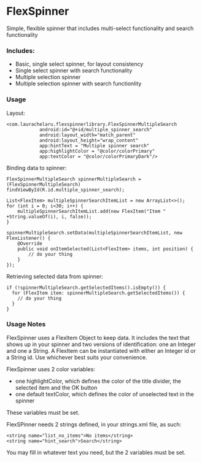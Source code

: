 # FlexSpinner
Simple, flexible spinner that includes multi-select functionality and search functionality

### Includes:
- Basic, single select spinner, for layout consistency
- Single select spinner with search functionality
- Multiple selection spinner
- Multiple selection spinner with search functionlity

### Usage

Layout:
```
<com.laurachelaru.flexspinnerlibrary.FlexSpinnerMultipleSearch
            android:id="@+id/multiple_spinner_search"
            android:layout_width="match_parent"
            android:layout_height="wrap_content"
            app:hintText = "Multiple spinner search"
            app:highlightColor = "@color/colorPrimary"
            app:textColor = "@color/colorPrimaryDark"/>
```

Binding data to spinner:
```
FlexSpinnerMultipleSearch spinnerMultipleSearch = (FlexSpinnerMultipleSearch) findViewById(R.id.multiple_spinner_search);

List<FlexItem> multipleSpinnerSearchItemList = new ArrayList<>();
for (int i = 0; i<30; i++) {
    multipleSpinnerSearchItemList.add(new FlexItem("Item " +String.valueOf(i), i, false));
}

spinnerMultipleSearch.setData(multipleSpinnerSearchItemList, new FlexListener() {
    @Override
    public void onItemSelected(List<FlexItem> items, int position) {
        // do your thing
    }
});
```

Retrieving selected data from spinner:
```
if (!spinnerMultipleSearch.getSelectedItems().isEmpty()) {
  for (FlexItem item: spinnerMultipleSearch.getSelectedItems()) {
    // do your thing
  }
}
```

### Usage Notes

FlexSpinner uses a FlexItem Object to keep data. It includes the text that shows up in your spinner and two versions of identification: one an Integer and one a String. A FlexItem can be instantiated with either an Integer id or a String id. Use whichever best suits your convenience.

FlexSpinner uses 2 color variables: 
- one highlightColor, which defines the color of the title divider, the selected item and the OK button 
- one default textColor, which defines the color of unselected text in the spinner

These variables must be set.

FlexSPinner needs 2 strings defined, in your strings.xml file, as such:
```
<string name="list_no_items">No items</string>
<string name="hint_search">Search</string>
```
You may fill in whatever text you need, but the 2 variables must be set.
